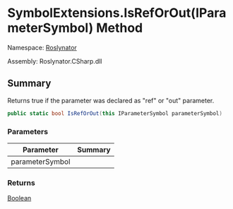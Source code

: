 # SymbolExtensions\.IsRefOrOut\(IParameterSymbol\) Method

Namespace: [Roslynator](../../README.md)

Assembly: Roslynator\.CSharp\.dll

## Summary

Returns true if the parameter was declared as "ref" or "out" parameter\.

```csharp
public static bool IsRefOrOut(this IParameterSymbol parameterSymbol)
```

### Parameters

| Parameter | Summary |
| --------- | ------- |
| parameterSymbol | |

### Returns

[Boolean](https://docs.microsoft.com/en-us/dotnet/api/system.boolean)



